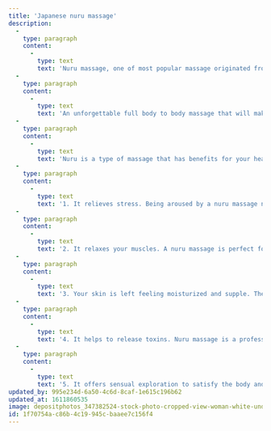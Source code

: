 ```yaml
---
title: 'Japanese nuru massage'
description:
  -
    type: paragraph
    content:
      -
        type: text
        text: 'Nuru massage, one of most popular massage originated from Japan. During the massage session, our masseuse will use warm massage oil and use her body to massage you with extreme physical contact creating intense sensations. With your bodies sliding together effortlessly, your muscles with a range of very deliberate motions. Masseuse will use her body as an art form performing full body to body massage. This is the most thrilling massage that you have never experience before!'
  -
    type: paragraph
    content:
      -
        type: text
        text: 'An unforgettable full body to body massage that will make you feel passion and relax to the whole body.'
  -
    type: paragraph
    content:
      -
        type: text
        text: 'Nuru is a type of massage that has benefits for your health and wellness:'
  -
    type: paragraph
    content:
      -
        type: text
        text: '1. It relieves stress. Being aroused by a nuru massage not only creates sensations of pleasure, but it also relieves stress. People who tried the massage felt a significant improvement in mental well-being after the session. The body techniques used by the masseuse and the skin-on-skin contact provides a wonderful erotic feeling. It makes you feel completely relaxed from head to toe. We highly recommend Japanese massage for anyone who wants to unwind from the stress of daily life. You will leave you feeling joyous for many hours after your treatment.'
  -
    type: paragraph
    content:
      -
        type: text
        text: '2. It relaxes your muscles. A nuru massage is perfect for relaxing sore or tense muscles. This safe activity and the techniques used by a professionally trained masseuse will leave you feeling refreshed and revitalized.'
  -
    type: paragraph
    content:
      -
        type: text
        text: '3. Your skin is left feeling moisturized and supple. The gel used in nuru massage is highly moisturizing. Not only that, but it’s completely odorless, tasteless, doesn’t stain and is transparent in color.'
  -
    type: paragraph
    content:
      -
        type: text
        text: '4. It helps to release toxins. Nuru massage is a professional treatment, meaning that a masseuse will use her vast experience and training to deliver appropriate techniques. The body techniques used in nuru massage help to eliminate toxins from the body.'
  -
    type: paragraph
    content:
      -
        type: text
        text: '5. It offers sensual exploration to satisfy the body and mind. Whether you’re a man or woman, nuru massage is open to everyone. No matter what your sexual preferences are. Nuru massage allows you to relish in the sensual energy created during the activity. The strokes on the skin will allow you to engage in a safe and thrilling experience, which will bring you a mind-blowing ending.'
updated_by: 995e234d-6a50-4c6d-8caf-1e615c196b62
updated_at: 1611860535
image: depositphotos_347382524-stock-photo-cropped-view-woman-white-underwear.jpg
id: 1f70754a-c86b-4c19-945c-baaee7c156f4
---
```

